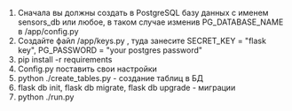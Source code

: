 1) Сначала вы должны создать в PostgreSQL базу данных с именем sensors_db или любое, в таком случае изменив PG_DATABASE_NAME в /app/config.py
2) Создайте файл /app/keys.py , туда занесите SECRET_KEY = "flask key", PG_PASSWORD = "your postgres password"
2) pip install -r requirements
3) Config.py поставить свои настройки 
4) python ./create_tables.py - создание таблиц в БД
5) flask db init, flask db migrate, flask db upgrade - миграции 
6) python ./run.py

